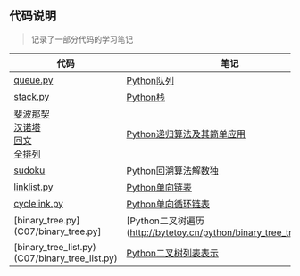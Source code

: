 ## 代码说明
> 记录了一部分代码的学习笔记
> 

| 代码                                                                                                                                                                                                                                                                                                              | 笔记                                                          |
|-----------------------------------------------------------------------------------------------------------------------------------------------------------------------------------------------------------------------------------------------------------------------------------------------------------------|-------------------------------------------------------------|
| [queue.py](https://github.com/ByteToy/algo/blob/master/others/queue.py)                                                                                                                                                                                                                                         | [Python队列](http://bytetoy.cn/python/python_queue.html)      |
| [stack.py](https://github.com/ByteToy/algo/blob/master/others/stack.py)                                                                                                                                                                                                                                         | [Python栈](http://bytetoy.cn/python/python_stack.html)       |
| [斐波那契](https://github.com/ByteToy/algo/blob/master/recursion/fib.py) <br/>[汉诺塔](https://github.com/ByteToy/algo/blob/master/recursion/hanoi.py) <br/>[回文](https://github.com/ByteToy/algo/blob/master/recursion/palindrome.py) <br/>[全排列](https://github.com/ByteToy/algo/blob/master/recursion/permutation.py) | [Python递归算法及其简单应用](http://bytetoy.cn/python/recursion.html) |
| [sudoku](https://github.com/ByteToy/algo/blob/master/recursion/sudoku.py)                                                                                                                                                                                                                                       | [Python回溯算法解数独](http://bytetoy.cn/python/sudoku.html)       |
| [linklist.py](https://github.com/ByteToy/algo/blob/master/others/linklist.py)                                                                                                                                                                                                                                              | [Python单向链表](http://bytetoy.cn/python/linklist.html)        |
|[cyclelink.py](others/cyclelink.py)| [Python单向循环链表](http://bytetoy.cn/python/cyclelink.html)                 |
|[binary_tree.py](C07/binary_tree.py]|[Python二叉树遍历(http://bytetoy.cn/python/binary_tree_travel.html)|
|[binary_tree_list.py)(C07/binary_tree_list.py)|[Python二叉树列表表示](http://bytetoy.cn/python/binary_tree_array.html)|